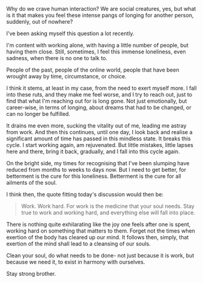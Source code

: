 Why do we crave human interaction? We are social creatures, yes, but what is it that makes you feel these intense pangs of longing for another person, suddenly, out of nowhere?

I've been asking myself this question a lot recently.

I'm content with working alone, with having a little number of people, but having them close. Still, sometimes, I feel this immense loneliness, even sadness, when there is no one to talk to. 

People of the past, people of the online world, people that have been wrought away by time, circumstance, or choice. 

I think it stems, at least in my case, from the need to exert myself more. I fall into these ruts, and they make me feel worse, and I try to reach out, just to find that what I'm reaching out for is long gone. Not just emotionally, but career-wise, in terms of longing, about dreams that had to be changed, or can no longer be fulfilled.

It drains me even more, sucking the vitality out of me, leading me astray from work. And then this continues, until one day, I look back and realise a significant amount of time has passed in this mindless state. It breaks this cycle. I start working again, am rejuvenated. But little mistakes, little lapses here and there, bring it back, gradually, and I fall into this cycle again. 

On the bright side, my times for recognising that I've been slumping have reduced from months to weeks to days now. But I need to get better, for betterment is the cure for this loneliness. Betterment is the cure for all ailments of the soul. 

I think then, the quote fitting today's discussion would then be:

> Work. Work hard. For work is the medicine that your soul needs. Stay true to work and working hard, and everything else will fall into place.

There is nothing quite exhilarating like the joy one feels after one is spent, working hard on something that matters to them. Forget not the times when exertion of the body has cleared up our mind. It follows then, simply, that exertion of the mind shall lead to a cleansing of our souls. 

Clean your soul, do what needs to be done- not just because it is work, but because we need it, to exist in harmony with ourselves. 

Stay strong brother.


